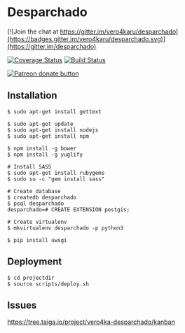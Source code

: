 # Desparchado

[![Join the chat at https://gitter.im/vero4karu/desparchado](https://badges.gitter.im/vero4karu/desparchado.svg)](https://gitter.im/desparchado)

[![Coverage Status](https://coveralls.io/repos/github/vero4karu/desparchado/badge.svg?branch=master)](https://coveralls.io/github/vero4karu/desparchado?branch=master)
[![Build Status](https://travis-ci.org/vero4karu/desparchado.svg?branch=master)](https://travis-ci.org/vero4karu/desparchado)

<span class="badge-patreon"><a href="https://www.patreon.com/desparchado" title="Donate to this project using Patreon"><img src="https://img.shields.io/badge/patreon-donate-yellow.svg" alt="Patreon donate button" /></a></span>

## Installation

    $ sudo apt-get install gettext

    $ sudo apt-get update
    $ sudo apt-get install nodejs
    $ sudo apt-get install npm

    $ npm install -g bower
    $ npm install -g yuglify

    # Install SASS
    $ sudo apt-get install rubygems
    $ sudo su -c "gem install sass"

    # Create database
    $ createdb desparchado
    $ psql desparchado
    desparchado=# CREATE EXTENSION postgis;

    # Create virtualenv
    $ mkvirtualenv desparchado -p python3

    $ pip install uwsgi

## Deployment

    $ cd projectdir
    $ source scripts/deploy.sh

## Issues

https://tree.taiga.io/project/vero4ka-desparchado/kanban
